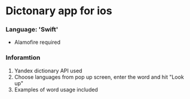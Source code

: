 # Dictonary app for ios
### Language: 'Swift'

- Alamofire required

### Inforamtion

1) Yandex dictionary API used
2) Choose languages from pop up screen, enter the word and hit "Look up"
3) Examples of word usage included

